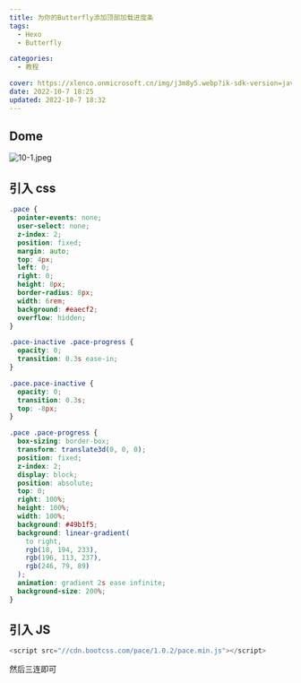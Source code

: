 ```yaml
---
title: 为你的Butterfly添加顶部加载进度条
tags:
  - Hexo
  - Butterfly

categories:
  - 教程

cover: https://xlenco.onmicrosoft.cn/img/j3m8y5.webp?ik-sdk-version=javascript-1.4.3&updatedAt=1665138201763
date: 2022-10-7 18:25
updated: 2022-10-7 18:32
---
```


## Dome

![10-1.jpeg](https://cdn.nlark.com/yuque/0/2022/jpeg/22578074/1665138543325-6b92788b-09d7-47b7-9611-c033ece0c6d8.jpeg#crop=0&crop=0&crop=1&crop=1&from=url&id=ZGLoj&margin=%5Bobject%20Object%5D&name=10-1.jpeg&originHeight=62&originWidth=378&originalType=binary&ratio=1&rotation=0&showTitle=false&size=4555&status=done&style=none&title=)

## 引入 css

```css
.pace {
  pointer-events: none;
  user-select: none;
  z-index: 2;
  position: fixed;
  margin: auto;
  top: 4px;
  left: 0;
  right: 0;
  height: 8px;
  border-radius: 8px;
  width: 6rem;
  background: #eaecf2;
  overflow: hidden;
}

.pace-inactive .pace-progress {
  opacity: 0;
  transition: 0.3s ease-in;
}

.pace.pace-inactive {
  opacity: 0;
  transition: 0.3s;
  top: -8px;
}

.pace .pace-progress {
  box-sizing: border-box;
  transform: translate3d(0, 0, 0);
  position: fixed;
  z-index: 2;
  display: block;
  position: absolute;
  top: 0;
  right: 100%;
  height: 100%;
  width: 100%;
  background: #49b1f5;
  background: linear-gradient(
    to right,
    rgb(18, 194, 233),
    rgb(196, 113, 237),
    rgb(246, 79, 89)
  );
  animation: gradient 2s ease infinite;
  background-size: 200%;
}
```

## 引入 JS

```javascript
<script src="//cdn.bootcss.com/pace/1.0.2/pace.min.js"></script>
```

然后三连即可
